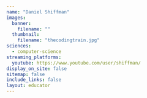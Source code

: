 ```yaml
---
name: "Daniel Shiffman"
images:
  banner:
    filename: ""
  thumbnail:
    filename: "thecodingtrain.jpg"
sciences:
  - computer-science
streaming_platforms:
  youtube: https://www.youtube.com/user/shiffman/
display_on_site: false
sitemap: false
include_links: false
layout: educator
---
```

